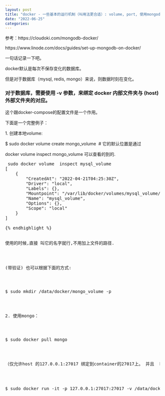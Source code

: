 ```yaml
---
layout: post
title: "docker - 一些基本的运行机制（叫用法更合适）: volume, port, 使用mongodb 作为例子"
date: "2022-06-25"
categories: 
---
```

<p>参考：https://cloudoki.com/mongodb-docker/</p>

<p>https://www.linode.com/docs/guides/set-up-mongodb-on-docker/</p>

<p>一句话记录一下吧。</p>

<p>docker默认是每次不保存变化的数据库。</p>

<p>但是对于数据库（mysql, redis, mongo）来说，则数据时刻在变化。</p>

<h3>对于数据库，需要使用 -v 参数，来绑定 docker 内部文件夹与 (host) 外部文件夹的对应。</h3>

<div>这个跟docker-compose的配置文件是一个作用。</div>

<p>下面是一个完整例子：</p>

<p>1. 创建本地volume:</p>

<p>$ sudo docker volume create mongo_volume&nbsp; # 它的默认位置是通过&nbsp;&nbsp;</p>

<p>docker volume inspect mongo_volume 可以查看的到的.</p>

<pre class="hljs bash">
 sudo docker volume  inspect mysql_volume
[
    {
        <span class="hljs-string">&quot;CreatedAt&quot;</span>: <span class="hljs-string">&quot;2022-04-21T04:25:30Z&quot;</span>,
        <span class="hljs-string">&quot;Driver&quot;</span>: <span class="hljs-string">&quot;local&quot;</span>,
        <span class="hljs-string">&quot;Labels&quot;</span>: {},
        <span class="hljs-string">&quot;Mountpoint&quot;</span>: <span class="hljs-string">&quot;/var/lib/docker/volumes/mysql_volume/_data&quot;</span>,
        <span class="hljs-string">&quot;Name&quot;</span>: <span class="hljs-string">&quot;mysql_volume&quot;</span>,
        <span class="hljs-string">&quot;Options&quot;</span>: {},
        <span class="hljs-string">&quot;Scope&quot;</span>: <span class="hljs-string">&quot;local&quot;</span>
    }
]

{% endhighlight %}

<p>使用的时候,直接 叫它的名字就行,不用加上文件的路径.&nbsp;</p>

<p>(带验证) 也可以根据下面的方式:</p>

<p>$ sudo mkdir /data/docker/mongo_volume -p</p>

<p>2. 使用mongo：</p>

<p>$ sudo docker pull mongo</p>

<p>（仅允许host 的127.0.0.1:27017 绑定到container的27017上。 并且&nbsp; host /data/docker/mongo_volume 文件夹映射到container的/data/db 文件夹）</p>

<p>$ sudo docker run -it -p 127.0.0.1:27017:27017 -v /data/docker/mongo_volume/:/data/db -d mongo(创建MongoDB，设置端口等信息）（data/docker/mongo_volume/是目录）</p>

